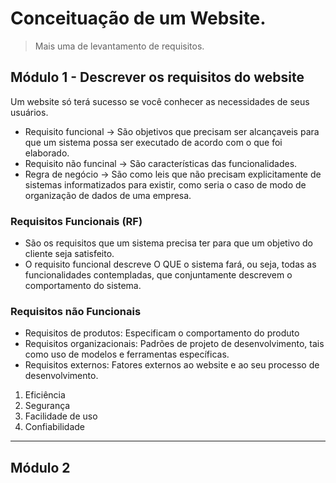 # Conceituação de um Website.
> Mais uma de levantamento de requisitos.

## Módulo 1 - Descrever os requisitos do website
Um website só terá sucesso se você conhecer as necessidades de seus usuários.
* Requisito funcional -> São objetivos que precisam ser alcançaveis para que um sistema possa ser executado de acordo com o que foi elaborado.
* Requisito não funcinal -> São características das funcionalidades.
* Regra de negócio -> São como leis que não precisam explicitamente de sistemas informatizados para existir, como seria o caso de modo de organização de dados de uma empresa.
### Requisitos Funcionais (RF)
* São os requisitos que um sistema precisa ter para que um objetivo do cliente seja satisfeito.
* O requisito funcional descreve O QUE o sistema fará, ou seja, todas as funcionalidades contempladas, que conjuntamente descrevem o comportamento do sistema.
### Requisitos não Funcionais
* Requisitos de produtos: Especificam o comportamento do produto
* Requisitos organizacionais: Padrões de projeto de desenvolvimento, tais como uso de modelos e ferramentas específicas.
* Requisitos externos: Fatores externos ao website e ao seu processo de desenvolvimento.
1. Eficiência
2. Segurança
3. Facilidade de uso
4. Confiabilidade
---
## Módulo 2
